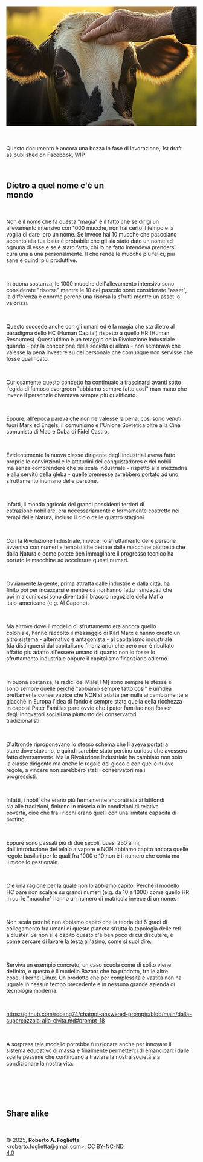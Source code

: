 <div id="firstdiv" created="2025-01-07:IT" style="max-width: 800px; margin: auto; white-space: pre-wrap; text-align: justify;">

<div align="center"><img class="bwsketch" src="img/298-dietro-a-quel-nome-c-e-un-mondo-img-001.jpg"><br/></div>

Questo documento è ancora una bozza in fase di lavorazione, 1st draft as published on Facebook, WIP

## Dietro a quel nome c'è un mondo

Non è il nome che fa questa "magia" è il fatto che se dirigi un allevamento intensivo con 1000 mucche, non hai certo il tempo e la voglia di dare loro un nome. Se invece hai 10 mucche che pascolano accanto alla tua baita è probabile che gli sia stato dato un nome ad ognuna di esse e se è stato fatto, chi lo ha fatto intendeva prendersi cura una a una personalmente. Il che rende le mucche più felici, più sane e quindi più produttive.

In buona sostanza, le 1000 mucche dell'allevamento intensivo sono considerate "risorse" mentre le 10 del pascolo sono considerate "asset", la differenza è enorme perché una risorsa la sfrutti mentre un asset lo valorizzi.

Questo succede anche con gli umani ed è la magia che sta dietro al paradigma dello HC (Human Capital) rispetto a quello HR (Human Resources). Quest'ultimo è un retaggio della Rivoluzione Industriale quando - per la concezione della società di allora - non sembrava che valesse la pena investire su del personale che comunque non servisse che fosse qualificato.

Curiosamente questo concetto ha continuato a trascinarsi avanti sotto l'egida di famoso evergreen "abbiamo sempre fatto così" man mano che invece il personale diventava sempre più qualificato. 

Eppure, all'epoca pareva che non ne valesse la pena, così sono venuti fuori Marx ed Engels, il comunismo e l'Unione Sovietica oltre alla Cina comunista di Mao e Cuba di Fidel Castro.

Evidentemente la nuova classe dirigente degli industriali aveva fatto proprie le convinzioni e le attitudini dei conquistadores e dei nobili ma senza comprendere che su scala industriale - rispetto alla mezzadria e alla servitù della gleba - quelle premesse avrebbero portato ad uno sfruttamento inumano delle persone.

Infatti, il mondo agricolo dei grandi possidenti terrieri di estrazione nobiliare, era necessariamente e fermamente costretto nei tempi della Natura, incluso il ciclo delle quattro stagioni.

Con la Rivoluzione Industriale, invece, lo sfruttamento delle persone avveniva con numeri e tempistiche dettate dalle macchine piuttosto che dalla Natura e come potete ben immaginare il progresso tecnico ha portato le macchine ad accelerare questi numeri.

Ovviamente la gente, prima attratta dalle industrie e dalla città, ha finito poi per incaxxarsi e mentre da noi hanno fatto i sindacati che poi in alcuni casi sono diventati il braccio negoziale della Mafia italo-americano (e.g. Al Capone).

Ma altrove dove il modello di sfruttamento era ancora quello coloniale, hanno raccolto il messaggio di Karl Marx e hanno creato un altro sistema - alternativo e antagonista - al capitalismo industriale (da distinguersi dal capitalismo finanziario) che però non è risultato affatto più adatto all'essere umano di quanto non lo fosse lo sfruttamento industriale oppure il capitalismo finanziario odierno.

In buona sostanza, le radici del Male[TM] sono sempre le stesse e sono sempre quelle perché "abbiamo sempre fatto così" è un'idea prettamente conservatrice che NON si adatta per nulla ai cambiamente e giacché in Europa l'idea di fondo è sempre stata quella della ricchezza in capo al Pater Familias pare ovvio che i pater familiae non fosser degli innovatori sociali ma piuttosto dei conservatori tradizionalisti. 

D'altronde riproponevano lo stesso schema che li aveva portati a stare dove stavano, e quindi sarebbe stato persino curioso che avessero fatto diversamente. Ma la Rivoluzione Industriale ha cambiato non solo la classe dirigente ma anche le regole del gioco e con quelle nuove regole, a vincere non sarebbero stati i conservatori ma i progressisti.

Infatti, i nobili che erano più fermamente ancorati sia ai latifondi sia alle tradizioni, finirono in miseria o in condizioni di relativa povertà, cioè che fra i ricchi erano quelli con una limitata capacità di profitto.

Eppure sono passati più di due secoli, quasi 250 anni, dall'introduzione del telaio a vapore e NON abbiamo capito ancora quelle regole basilari per le quali fra 1000 e 10 non è il numero che conta ma il modello gestionale.

C'è una ragione per la quale non lo abbiamo capito. Perché il modello HC pare non scalare su grandi numeri (e.g. da 10 a 1000) come quello HR in cui le "mucche" hanno un numero di matricola invece di un nome.

Non scala perché non abbiamo capito che la teoria dei 6 gradi di collegamento fra umani di questo pianeta sfrutta la topologia delle reti a cluster. Se non si è capito questo c'è ben poco di cui discutere, è come cercare di lavare la testa all'asino, come si suol dire.

Serviva un esempio concreto, un caso scuola come di solito viene definito, e questo è il modello Bazaar che ha prodotto, fra le altre cose, il kernel Linux. Un prodotto che per complessità e vastità non ha uguale in nessun tempo precedente e in nessuna grande azienda di tecnologia moderna.

https://github.com/robang74/chatgpt-answered-prompts/blob/main/dalla-supercazzola-alla-civita.md#prompt-18

A sorpresa tale modello potrebbe funzionare anche per innovare il sistema educativo di massa e finalmente permetterci di emanciparci dalle scelte pessime che continuano a traviare la nostra società e a condizionare la nostra vita.

<br/>

## Share alike

&copy; 2025, **Roberto A. Foglietta** &lt;roberto.foglietta<span>@</span>gmail.com&gt;, [CC BY-NC-ND 4.0](https://creativecommons.org/licenses/by-nc-nd/4.0/)

</div>
